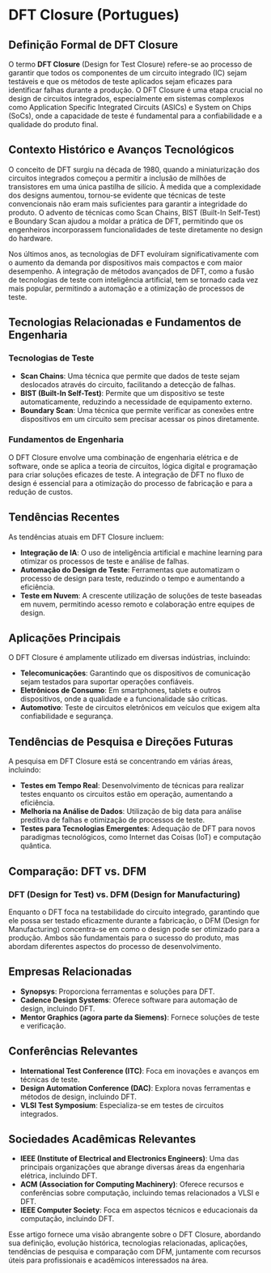 # DFT Closure (Portugues)

## Definição Formal de DFT Closure

O termo **DFT Closure** (Design for Test Closure) refere-se ao processo de garantir que todos os componentes de um circuito integrado (IC) sejam testáveis e que os métodos de teste aplicados sejam eficazes para identificar falhas durante a produção. O DFT Closure é uma etapa crucial no design de circuitos integrados, especialmente em sistemas complexos como Application Specific Integrated Circuits (ASICs) e System on Chips (SoCs), onde a capacidade de teste é fundamental para a confiabilidade e a qualidade do produto final.

## Contexto Histórico e Avanços Tecnológicos

O conceito de DFT surgiu na década de 1980, quando a miniaturização dos circuitos integrados começou a permitir a inclusão de milhões de transistores em uma única pastilha de silício. À medida que a complexidade dos designs aumentou, tornou-se evidente que técnicas de teste convencionais não eram mais suficientes para garantir a integridade do produto. O advento de técnicas como Scan Chains, BIST (Built-In Self-Test) e Boundary Scan ajudou a moldar a prática de DFT, permitindo que os engenheiros incorporassem funcionalidades de teste diretamente no design do hardware.

Nos últimos anos, as tecnologias de DFT evoluíram significativamente com o aumento da demanda por dispositivos mais compactos e com maior desempenho. A integração de métodos avançados de DFT, como a fusão de tecnologias de teste com inteligência artificial, tem se tornado cada vez mais popular, permitindo a automação e a otimização de processos de teste.

## Tecnologias Relacionadas e Fundamentos de Engenharia

### Tecnologias de Teste

- **Scan Chains**: Uma técnica que permite que dados de teste sejam deslocados através do circuito, facilitando a detecção de falhas.
- **BIST (Built-In Self-Test)**: Permite que um dispositivo se teste automaticamente, reduzindo a necessidade de equipamento externo.
- **Boundary Scan**: Uma técnica que permite verificar as conexões entre dispositivos em um circuito sem precisar acessar os pinos diretamente.

### Fundamentos de Engenharia

O DFT Closure envolve uma combinação de engenharia elétrica e de software, onde se aplica a teoria de circuitos, lógica digital e programação para criar soluções eficazes de teste. A integração de DFT no fluxo de design é essencial para a otimização do processo de fabricação e para a redução de custos.

## Tendências Recentes

As tendências atuais em DFT Closure incluem:

- **Integração de IA**: O uso de inteligência artificial e machine learning para otimizar os processos de teste e análise de falhas.
- **Automação do Design de Teste**: Ferramentas que automatizam o processo de design para teste, reduzindo o tempo e aumentando a eficiência.
- **Teste em Nuvem**: A crescente utilização de soluções de teste baseadas em nuvem, permitindo acesso remoto e colaboração entre equipes de design.

## Aplicações Principais

O DFT Closure é amplamente utilizado em diversas indústrias, incluindo:

- **Telecomunicações**: Garantindo que os dispositivos de comunicação sejam testados para suportar operações confiáveis.
- **Eletrônicos de Consumo**: Em smartphones, tablets e outros dispositivos, onde a qualidade e a funcionalidade são críticas.
- **Automotivo**: Teste de circuitos eletrônicos em veículos que exigem alta confiabilidade e segurança.

## Tendências de Pesquisa e Direções Futuras

A pesquisa em DFT Closure está se concentrando em várias áreas, incluindo:

- **Testes em Tempo Real**: Desenvolvimento de técnicas para realizar testes enquanto os circuitos estão em operação, aumentando a eficiência.
- **Melhoria na Análise de Dados**: Utilização de big data para análise preditiva de falhas e otimização de processos de teste.
- **Testes para Tecnologias Emergentes**: Adequação de DFT para novos paradigmas tecnológicos, como Internet das Coisas (IoT) e computação quântica.

## Comparação: DFT vs. DFM

### DFT (Design for Test) vs. DFM (Design for Manufacturing)

Enquanto o DFT foca na testabilidade do circuito integrado, garantindo que ele possa ser testado eficazmente durante a fabricação, o DFM (Design for Manufacturing) concentra-se em como o design pode ser otimizado para a produção. Ambos são fundamentais para o sucesso do produto, mas abordam diferentes aspectos do processo de desenvolvimento.

## Empresas Relacionadas

- **Synopsys**: Proporciona ferramentas e soluções para DFT.
- **Cadence Design Systems**: Oferece software para automação de design, incluindo DFT.
- **Mentor Graphics (agora parte da Siemens)**: Fornece soluções de teste e verificação.

## Conferências Relevantes

- **International Test Conference (ITC)**: Foca em inovações e avanços em técnicas de teste.
- **Design Automation Conference (DAC)**: Explora novas ferramentas e métodos de design, incluindo DFT.
- **VLSI Test Symposium**: Especializa-se em testes de circuitos integrados.

## Sociedades Acadêmicas Relevantes

- **IEEE (Institute of Electrical and Electronics Engineers)**: Uma das principais organizações que abrange diversas áreas da engenharia elétrica, incluindo DFT.
- **ACM (Association for Computing Machinery)**: Oferece recursos e conferências sobre computação, incluindo temas relacionados a VLSI e DFT.
- **IEEE Computer Society**: Foca em aspectos técnicos e educacionais da computação, incluindo DFT.

Esse artigo fornece uma visão abrangente sobre o DFT Closure, abordando sua definição, evolução histórica, tecnologias relacionadas, aplicações, tendências de pesquisa e comparação com DFM, juntamente com recursos úteis para profissionais e acadêmicos interessados na área.
